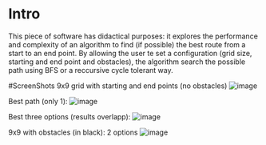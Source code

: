 # Intro
This piece of software has didactical purposes: it explores the performance and complexity of an algorithm to find (if possible) the best route from a start to an end point.
By allowing the user te set a configuration (grid size, starting and end point and obstacles), the algorithm search the possible path using BFS or a reccursive cycle tolerant way.

#ScreenShots
9x9 grid with starting and end points (no obstacles)
![image](https://github.com/MThomasThlink/PathFinderViewer/assets/151654642/61e0ec16-bb77-4d92-ae3a-44e9df59966f)

Best path (only 1):
![image](https://github.com/MThomasThlink/PathFinderViewer/assets/151654642/579e578c-deb7-4a85-abdd-5a2f0992f476)

Best three options (results overlapp):
![image](https://github.com/MThomasThlink/PathFinderViewer/assets/151654642/26413538-cb3e-4dc7-857f-3a0784af3e08)

9x9 with obstacles (in black): 2 options
![image](https://github.com/MThomasThlink/PathFinderViewer/assets/151654642/d1d6d902-15c8-4cf0-a41e-6f6ba89013a3)



